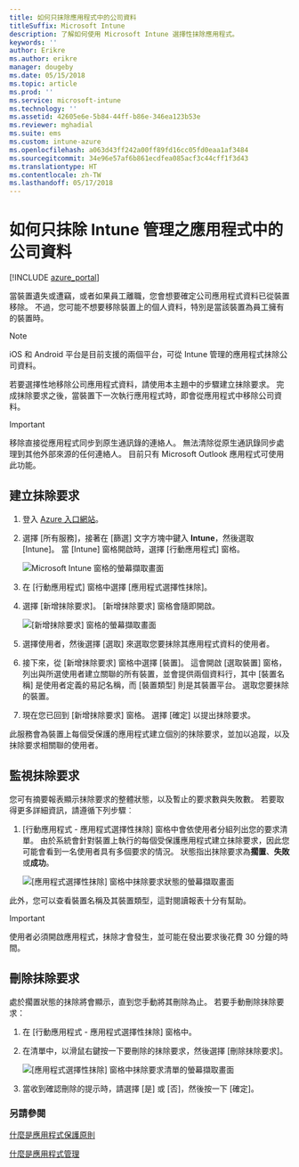 ```yaml
---
title: 如何只抹除應用程式中的公司資料
titleSuffix: Microsoft Intune
description: 了解如何使用 Microsoft Intune 選擇性抹除應用程式。
keywords: ''
author: Erikre
ms.author: erikre
manager: dougeby
ms.date: 05/15/2018
ms.topic: article
ms.prod: ''
ms.service: microsoft-intune
ms.technology: ''
ms.assetid: 42605e6e-5b84-44ff-b86e-346ea123b53e
ms.reviewer: mghadial
ms.suite: ems
ms.custom: intune-azure
ms.openlocfilehash: a063d43ff242a00ff89fd16cc05fd0eaa1af3484
ms.sourcegitcommit: 34e96e57af6b861ecdfea085acf3c44cff1f3d43
ms.translationtype: HT
ms.contentlocale: zh-TW
ms.lasthandoff: 05/17/2018
---
```

# <a name="how-to-wipe-only-corporate-data-from-intune-managed-apps"></a>如何只抹除 Intune 管理之應用程式中的公司資料

[!INCLUDE [azure_portal](./includes/azure_portal.md)]

當裝置遺失或遭竊，或者如果員工離職，您會想要確定公司應用程式資料已從裝置移除。 不過，您可能不想要移除裝置上的個人資料，特別是當該裝置為員工擁有的裝置時。

>[!NOTE]
> iOS 和 Android 平台是目前支援的兩個平台，可從 Intune 管理的應用程式抹除公司資料。

若要選擇性地移除公司應用程式資料，請使用本主題中的步驟建立抹除要求。 完成抹除要求之後，當裝置下一次執行應用程式時，即會從應用程式中移除公司資料。

>[!IMPORTANT]
> 移除直接從應用程式同步到原生通訊錄的連絡人。 無法清除從原生通訊錄同步處理到其他外部來源的任何連絡人。 目前只有 Microsoft Outlook 應用程式可使用此功能。

## <a name="create-a-wipe-request"></a>建立抹除要求

1.  登入 [Azure 入口網站](https://portal.azure.com)。

2.  選擇 [所有服務]，接著在 [篩選] 文字方塊中鍵入 **Intune**，然後選取 [Intune]。 當 [Intune] 窗格開啟時，選擇 [行動應用程式] 窗格。

    ![Microsoft Intune 窗格的螢幕擷取畫面](./media/apps-selective-wipe01.png)

3.  在 [行動應用程式] 窗格中選擇 [應用程式選擇性抹除]。

4.  選擇 [新增抹除要求]。 [新增抹除要求] 窗格會隨即開啟。

    ![[新增抹除要求] 窗格的螢幕擷取畫面](./media/AzurePortal_MAM_NewWipeRequest.png)

5.  選擇使用者，然後選擇 [選取] 來選取您要抹除其應用程式資料的使用者。

6.  接下來，從 [新增抹除要求] 窗格中選擇 [裝置]。 這會開啟 [選取裝置] 窗格，列出與所選使用者建立關聯的所有裝置，並會提供兩個資料行，其中 [裝置名稱] 是使用者定義的易記名稱，而 [裝置類型] 則是其裝置平台。 選取您要抹除的裝置。

7.  現在您已回到 [新增抹除要求] 窗格。 選擇 [確定] 以提出抹除要求。

此服務會為裝置上每個受保護的應用程式建立個別的抹除要求，並加以追蹤，以及抹除要求相關聯的使用者。

## <a name="monitor-your-wipe-requests"></a>監視抹除要求

您可有摘要報表顯示抹除要求的整體狀態，以及暫止的要求數與失敗數。 若要取得更多詳細資訊，請遵循下列步驟︰

1.  [行動應用程式 - 應用程式選擇性抹除] 窗格中會依使用者分組列出您的要求清單。 由於系統會針對裝置上執行的每個受保護應用程式建立抹除要求，因此您可能會看到一名使用者具有多個要求的情況。 狀態指出抹除要求為**擱置**、**失敗**或**成功**。

    ![[應用程式選擇性抹除] 窗格中抹除要求狀態的螢幕擷取畫面](./media/wipe-request-status-1.png)

此外，您可以查看裝置名稱及其裝置類型，這對閱讀報表十分有幫助。

>[!IMPORTANT]
> 使用者必須開啟應用程式，抹除才會發生，並可能在發出要求後花費 30 分鐘的時間。

## <a name="delete-a-wipe-request"></a>刪除抹除要求

處於擱置狀態的抹除將會顯示，直到您手動將其刪除為止。 若要手動刪除抹除要求：

1.  在 [行動應用程式 - 應用程式選擇性抹除] 窗格中。

2.  在清單中，以滑鼠右鍵按一下要刪除的抹除要求，然後選擇 [刪除抹除要求]。

    ![[應用程式選擇性抹除] 窗格中抹除要求清單的螢幕擷取畫面](./media/delete-wipe-request.png)

3.  當收到確認刪除的提示時，請選擇 [是] 或 [否]，然後按一下 [確定]。

### <a name="see-also"></a>另請參閱
[什麼是應用程式保護原則](app-protection-policy.md)

[什麼是應用程式管理](app-management.md)
